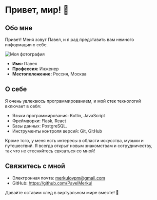 # Привет, мир! 👋

## Обо мне

Привет! Меня зовут Павел, и я рад представить вам немного информации о себе.

![Моя фотография](ссылка_на_фото.jpg)

- **Имя:** Павел
- **Профессия:** Инженер
- **Местоположение:** Россия, Москва

## О себе

Я очень увлекаюсь программированием, и мой стек технологий включает в себя:

- Языки программирования: Kotlin, JavaScript
- Фреймворки: Flask, React
- Базы данных: PostgreSQL.
- Инструменты контроля версий: Git, GitHub

Кроме того, у меня есть интересы в области искусства, музыки и путешествий. Я всегда открыт новым знакомствам и сотрудничеству, так что не стесняйтесь связаться со мной!

## Свяжитесь с мной

- Электронная почта: merkulovpm@gmail.com
- GitHub: https://github.com/PavelMerkul

Давайте оставим след в виртуальном мире вместе! 🚀